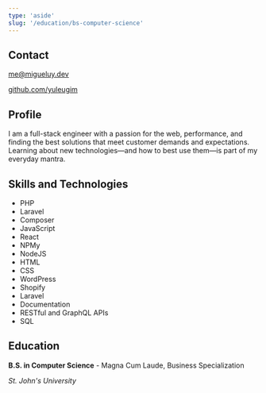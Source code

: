 ```yaml
---
type: 'aside'
slug: '/education/bs-computer-science'
---
```


## Contact

[me@migueluy.dev](mailto:me@migueluy.dev)

[github.com/yuleugim](https://github.com/yuleugim)

## Profile

I am a full-stack engineer with a passion for the web, performance, and finding
the best solutions that meet customer demands and expectations. Learning about
new technologies—and how to best use them—is part of my everyday mantra.

## Skills and Technologies

- PHP
- Laravel
- Composer
- JavaScript
- React
- NPMy
- NodeJS
- HTML
- CSS
- WordPress
- Shopify
- Laravel
- Documentation
- RESTful and GraphQL APIs
- SQL

## Education

**B.S. in Computer Science** - Magna Cum Laude, Business Specialization

_St. John's University_
